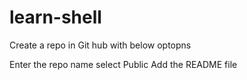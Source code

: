 # learn-shell
Create a repo in Git hub with below optopns

Enter the repo name
select Public
Add the README file
